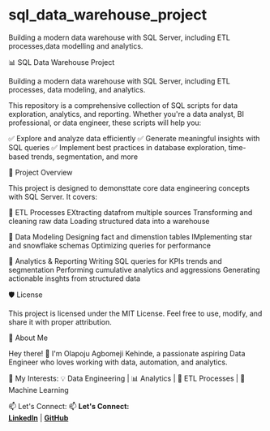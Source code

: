 # sql_data_warehouse_project
Building a modern data warehouse with SQL Server, including ETL processes,data modelling and analytics.

📊 SQL Data Warehouse Project


Building a modern data warehouse with SQL Server, including ETL processes, data modeling, and analytics.

This repository is a comprehensive collection of SQL scripts for data exploration, analytics, and reporting. Whether you're a data analyst, BI professional, or data engineer, these scripts will help you:

✅ Explore and analyze data efficiently
✅ Generate meaningful insights with SQL queries
✅ Implement best practices in database exploration, time-based trends, segmentation, and more

🚀 Project Overview

This project is designed to demonsttate core data engineering concepts with SQL Server. It covers: 

📌 ETL Processes
EXtracting datafrom multiple sources
Transforming and cleaning raw data
Loading structured data into a warehouse

📌 Data Modeling
Designing fact and dimenstion tables
IMplementing star and snowflake schemas
Optimizing queries for performance

📌 Analytics & Reporting
Writing SQL queries for KPIs trends and segmentation
Performing cumulative analytics and aggressions
Generating actionable insghts from structured data

🛡️ License

This project is licensed under the MIT License. Feel free to use, modify, and share it with proper attribution.


🌟 About Me

Hey there! 👋 I'm Olapoju Agbomeji Kehinde, a passionate aspiring Data Engineer who loves working with data, automation, and analytics.

📌 My Interests:
💡 Data Engineering | 📊 Analytics | 🔄 ETL Processes | 🚀 Machine Learning

📫 Let's Connect:
📫 **Let's Connect:**  
[**LinkedIn**](https://linkedin.com/olapoju-agbomeji) | [**GitHub**](https://github.com/Codewithkenny)





